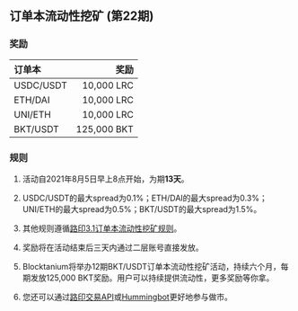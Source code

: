 ## 订单本流动性挖矿 (第22期)


### 奖励

| **订单本** | **奖励** |
| :--- | ---: |
| USDC/USDT | 10,000 LRC|
| ETH/DAI | 10,000 LRC|
| UNI/ETH | 10,000 LRC|
| BKT/USDT | 125,000 BKT|




### 规则

1) 活动自2021年8月5日早上8点开始，为期**13天**。

2) USDC/USDT的最大spread为0.1%；ETH/DAI的最大spread为0.3%；UNI/ETH的最大spread为0.5%；BKT/USDT的最大spread为1.5%。

3) 其他规则遵循[路印3.1订单本流动性挖矿规则](https://loopring.org/#/post/market-making-competition-cn)。

4) 奖励将在活动结束后三天内通过二层账号直接发放。

5) Blocktanium将举办12期BKT/USDT订单本流动性挖矿活动，持续六个月，每期发放125,000 BKT奖励。用户可以持续提供流动性，更多奖励等你拿。

6) 您还可以通过[路印交易API](https://docs3.loopring.io/zh-hans/)或[Hummingbot](https://docs.hummingbot.io/exchange-connectors/loopring/)更好地参与做市。
